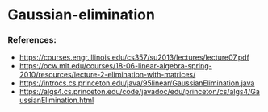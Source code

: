 # Gaussian-elimination

### References:
* https://courses.engr.illinois.edu/cs357/su2013/lectures/lecture07.pdf
* https://ocw.mit.edu/courses/18-06-linear-algebra-spring-2010/resources/lecture-2-elimination-with-matrices/
* https://introcs.cs.princeton.edu/java/95linear/GaussianElimination.java
* https://algs4.cs.princeton.edu/code/javadoc/edu/princeton/cs/algs4/GaussianElimination.html
